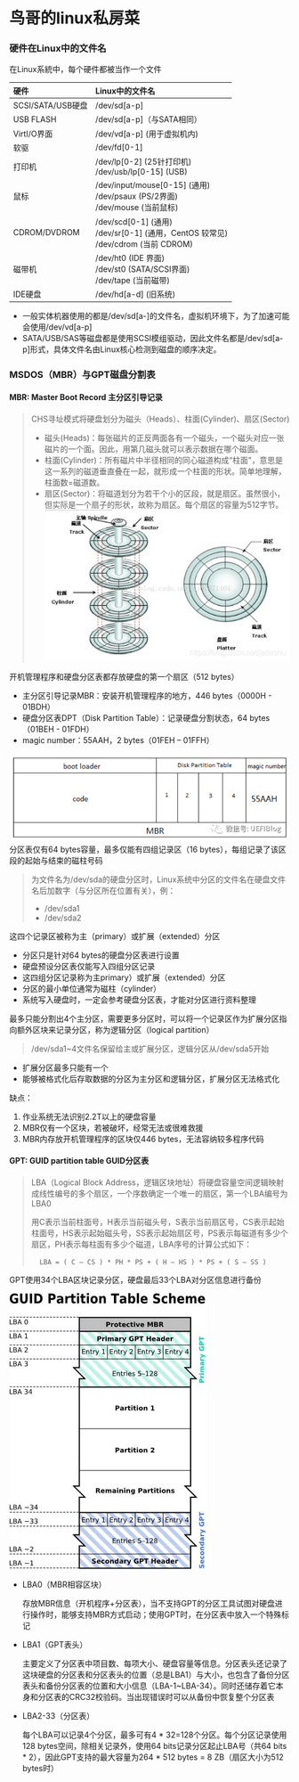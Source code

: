 # 鸟哥的linux私房菜
### 硬件在Linux中的文件名
在Linux系統中，每个硬件都被当作一个文件

| 硬件 | Linux中的文件名 |
| :---- | :---- |
|SCSI/SATA/USB硬盘|/dev/sd[a-p]|
|USB FLASH|/dev/sd[a-p]（与SATA相同）|
|VirtI/O界面|/dev/vd[a-p] (用于虚拟机内)|
|软驱|/dev/fd[0-1]|
|打印机|/dev/lp[0-2] (25针打印机)<br>/dev/usb/lp[0-15] (USB)|
|鼠标|/dev/input/mouse[0-15] (通用)<br>/dev/psaux (PS/2界面)<br>/dev/mouse (当前鼠标)|
|CDROM/DVDROM|/dev/scd[0-1] (通用)<br>/dev/sr[0-1] (通用，CentOS 较常见)<br>/dev/cdrom (当前 CDROM)|
|磁带机|/dev/ht0 (IDE 界面)<br>/dev/st0 (SATA/SCSI界面)<br>/dev/tape (当前磁带)|
|IDE硬盘|/dev/hd[a-d] (旧系统)|

- 一般实体机器使用的都是/dev/sd[a-]的文件名，虚拟机环境下，为了加速可能会使用/dev/vd[a-p]
- SATA/USB/SAS等磁盘都是使用SCSI模组驱动，因此文件名都是/dev/sd[a-p]形式，具体文件名由Linux核心检测到磁盘的顺序决定。

### MSDOS（MBR）与GPT磁盘分割表
#### MBR: Master Boot Record 主分区引导记录

> CHS寻址模式将硬盘划分为磁头（Heads）、柱面(Cylinder)、扇区(Sector)
> - 磁头(Heads)：每张磁片的正反两面各有一个磁头，一个磁头对应一张磁片的一个面。因此，用第几磁头就可以表示数据在哪个磁面。
> - 柱面(Cylinder)：所有磁片中半径相同的同心磁道构成“柱面"，意思是这一系列的磁道垂直叠在一起，就形成一个柱面的形状。简单地理解，柱面数=磁道数。 
> - 扇区(Sector)：将磁道划分为若干个小的区段，就是扇区。虽然很小，但实际是一个扇子的形状，故称为扇区。每个扇区的容量为512字节。
> ![硬盘图示](CHS.png)
> 
开机管理程序和硬盘分区表都存放硬盘的第一个扇区（512 bytes）
- 主分区引导记录MBR：安装开机管理程序的地方，446 bytes（0000H - 01BDH）
- 硬盘分区表DPT（Disk Partition Table）：记录硬盘分割状态，64 bytes（01BEH - 01FDH）
- magic number：55AAH，2 bytes（01FEH – 01FFH）

![MBR结构](MBR.png)
分区表仅有64 bytes容量，最多仅能有四组记录区（16 bytes），每组记录了该区段的起始与结束的磁柱号码
> 为文件名为/dev/sda的硬盘分区时，Linux系统中分区的文件名在硬盘文件名后加数字（与分区所在位置有关），例：
> - /dev/sda1
> - /dev/sda2

这四个记录区被称为主（primary）或扩展（extended）分区
- 分区只是针对64 bytes的硬盘分区表进行设置
- 硬盘预设分区表仅能写入四组分区记录
- 这四组分区记录称为主primary）或扩展（extended）分区
- 分区的最小单位通常为磁柱（cylinder）
- 系统写入硬盘时，一定会参考硬盘分区表，才能对分区进行资料整理

最多只能分割出4个主分区，需要更多分区时，可以将一个记录区作为扩展分区指向额外区块来记录分区，称为逻辑分区（logical partition）
> /dev/sda1~4文件名保留给主或扩展分区，逻辑分区从/dev/sda5开始

- 扩展分区最多只能有一个
- 能够被格式化后存取数据的分区为主分区和逻辑分区，扩展分区无法格式化

缺点：
1. 作业系统无法识别2.2T以上的硬盘容量
2. MBR仅有一个区块，若被破坏，经常无法或很难救援
3. MBR内存放开机管理程序的区块仅446 bytes，无法容纳较多程序代码



#### GPT: GUID partition table GUID分区表
> LBA（Logical Block Address，逻辑区块地址）将硬盘容量空间逻辑映射成线性编号的多个扇区，一个序数确定一个唯一的扇区，第一个LBA编号为LBA0
> 
> 用C表示当前柱面号，H表示当前磁头号，S表示当前扇区号，CS表示起始柱面号，HS表示起始磁头号，SS表示起始扇区号，PS表示每磁道有多少个扇区，PH表示每柱面有多少个磁道，LBA序号的计算公式如下：
>
>       LBA = ( C – CS ) * PH * PS + ( H – HS ) * PS + ( S – SS )

GPT使用34个LBA区块记录分区，硬盘最后33个LBA对分区信息进行备份

![GPT分区表](gpt_partition_1.jpg)

- LBA0（MBR相容区块）
  
  存放MBR信息（开机程序+分区表），当不支持GPT的分区工具试图对硬盘进行操作时，能够支持MBR方式启动；使用GPT时，在分区表中放入一个特殊标记
- LBA1（GPT表头）
  
  主要定义了分区表中项目数、每项大小、硬盘容量等信息。分区表头还记录了这块硬盘的分区表和分区表头的位置（总是LBA1）与大小，也包含了备份分区表头和备份分区表的位置和大小信息（LBA-1~LBA-34）。同时还储存着它本身和分区表的CRC32校验码。当出现错误时可以从备份中恢复整个分区表
- LBA2-33（分区表）
  
  每个LBA可以记录4个分区，最多可有4 * 32=128个分区。每个分区记录使用128 bytes空间，除相关记录外，使用64 bits记录分区起止LBA号（共64 bits * 2），因此GPT支持的最大容量为264 * 512 bytes = 8 ZB（扇区大小为512 bytes时）